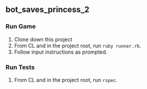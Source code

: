 ## bot_saves_princess_2

### Run Game
1. Clone down this project
2. From CL and in the project root, run `ruby runner.rb`.
3. Follow input instructions as prompted.

### Run Tests
1. From CL and in the project root, run `rspec`.

